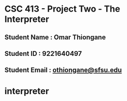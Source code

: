 # CSC 413 - Project Two - The Interpreter

## Student Name  : Omar Thiongane

## Student ID    : 9221640497

## Student Email : othiongane@sfsu.edu
# interpreter
